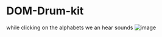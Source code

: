 # DOM-Drum-kit
while clicking on the alphabets we an hear sounds
![image](https://user-images.githubusercontent.com/97498681/212418061-1dfb7a8d-d2d0-4d95-aa69-28ceac873b75.png)
